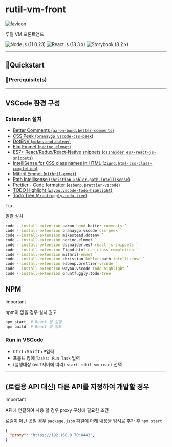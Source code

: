 # rutil-vm-front

![favicon](public/favicon.ico)
  
루틸 VM 프론트앤드

![Node.js (`11.0.23`)][shield-nodejs]
![React.js (`18.3.x`)][shield-reactjs]
![Storybook (`8.2.x`)][shield-storybook]

---

## 🚀Quickstart

### 🧰Prerequisite(s)

---

## VSCode 환경 구성

### Extension 설치

- [Better Comments (`aaron-bond.better-comments`)](https://marketplace.visualstudio.com/items?itemName=aaron-bond.better-comments)
- [CSS Peek (`pranaygp.vscode-css-peek`)](https://marketplace.visualstudio.com/items?itemName=pranaygp.vscode-css-peek)
- [DotENV (`mikestead.dotenv`)](https://marketplace.visualstudio.com/items?itemName=mikestead.dotenv)
- [Elm Emmet (`necinc.elmmet`)](https://marketplace.visualstudio.com/items?itemName=necinc.elmmet)
- [ES7+ React/Redux/React-Native snippets (`dsznajder.es7-react-js-snippets`)](https://marketplace.visualstudio.com/items?itemName=dsznajder.es7-react-js-snippets)
- [IntelliSense for CSS class names in HTML (`Zignd.html-css-class-completion`)](https://marketplace.visualstudio.com/items?itemName=Zignd.html-css-class-completion)
- [Mithril Emmet (`mithril-emmet`)](https://marketplace.visualstudio.com/items?itemName=mithril-emmet)
- [Path Intellisense (`christian-kohler.path-intellisense`)](https://marketplace.visualstudio.com/items?itemName=christian-kohler.path-intellisense)
- [Prettier - Code formatter (`esbenp.prettier-vscode`)](https://marketplace.visualstudio.com/items?itemName=esbenp.prettier-vscode)
- [TODO Highlight (`wayou.vscode-todo-highlight`)](https://marketplace.visualstudio.com/items?itemName=wayou.vscode-todo-highlight)
- [Todo Tree (`Gruntfuggly.todo-tree`)](https://marketplace.visualstudio.com/items?itemName=Gruntfuggly.todo-tree)

> [!TIP] 
> 
> 일괄 설치
> 
> ```bat
> code --install-extension aaron-bond.better-comments `
> code --install-extension pranaygp.vscode-css-peek `
> code --install-extension mikestead.dotenv `
> code --install-extension necinc.elmmet `
> code --install-extension dsznajder.es7-react-js-snippets `
> code --install-extension Zignd.html-css-class-completion `
> code --install-extension mithril-emmet `
> code --install-extension christian-kohler.path-intellisense `
> code --install-extension esbenp.prettier-vscode `
> code --install-extension wayou.vscode-todo-highlight `
> code --install-extension Gruntfuggly.todo-tree
> ```

## NPM

> [!IMPORTANT] 
> 
> npm이 없을 경우 설치 권고
> 
> ```sh
> npm start  # React 앱 실행
> npm build	 # React 앱 빌드
> ```


### Run in VSCode

- <kbd>Ctrl</kbd>+<kbd>Shift</kbd>+<kbd>P</kbd>입력
- 프롬트 창에 `Tasks: Run Task` 입력
- (실행대상 ovirt서버에 따라) `start-rutil-vm-react` 선택

---

## (로컬용 API 대신) 다른 API를 지정하여 개발할 경우

> [!IMPORTANT]
>
> API에 연결하여 사용 할 경우 proxy 구성에 필요한 조건
>
> 로컬이 아닌 곳일 경우 `package.json` 파일에 
> 아래 내용을 임시로 추가 후 `npm start`
>
> ```json
> {
>   "proxy": "https://192.168.0.70:8443",
> }
> ```

[shield-nodejs]: https://img.shields.io/badge/Node.js-11.0.23-5FA04E?logo=nodedotjs&logoColor=5FA04E&style=flat-square
[shield-reactjs]: https://img.shields.io/badge/React.js-18.3.x-61DAFB?logo=react&logoColor=61DAFB&style=flat-square
[shield-storybook]: https://img.shields.io/badge/Storybook-8.2.x-FF4785?logo=storybook&logoColor=FF4785&style=flat-square
